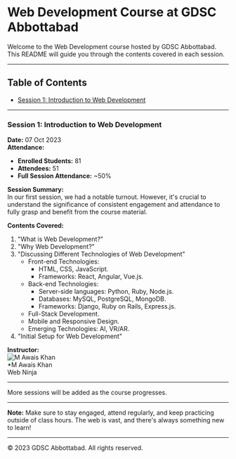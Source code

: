 # Web Development Course at GDSC Abbottabad

Welcome to the Web Development course hosted by GDSC Abbottabad. This README will guide you through the contents covered in each session.

---

## Table of Contents
- [Session 1: Introduction to Web Development](#session-1-introduction-to-web-development)

---

### Session 1: Introduction to Web Development
**Date:** 07 Oct 2023  
**Attendance:**  
- **Enrolled Students:** 81  
- **Attendees:** 51  
- **Full Session Attendance:** ~50%  

**Session Summary:**  
In our first session, we had a notable turnout. However, it's crucial to understand the significance of consistent engagement and attendance to fully grasp and benefit from the course material.  

**Contents Covered:**  
1. "What is Web Development?"
2. "Why Web Development?"
3. "Discussing Different Technologies of Web Development"
    - Front-end Technologies: 
        - HTML, CSS, JavaScript.
        - Frameworks: React, Angular, Vue.js.
    - Back-end Technologies:
        - Server-side languages: Python, Ruby, Node.js.
        - Databases: MySQL, PostgreSQL, MongoDB.
        - Frameworks: Django, Ruby on Rails, Express.js.
    - Full-Stack Development. 
    - Mobile and Responsive Design.
    - Emerging Technologies: AI, VR/AR.
4. "Initial Setup for Web Development"

**Instructor:**  
![M Awais Khan](RoundImage_Name.jpg)  
*M Awais Khan  
Web Ninja

---

More sessions will be added as the course progresses.

---

**Note:** Make sure to stay engaged, attend regularly, and keep practicing outside of class hours. The web is vast, and there's always something new to learn!

---

&copy; 2023 GDSC Abbottabad. All rights reserved.
